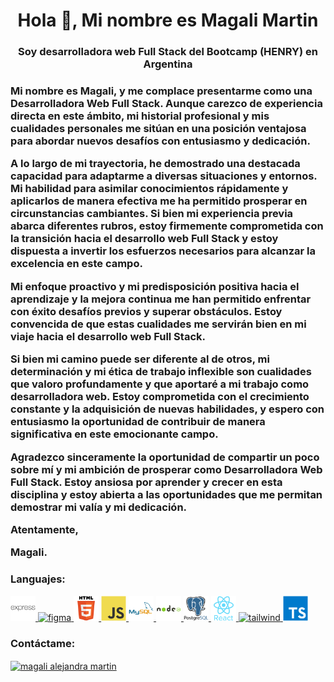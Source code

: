 <h1 align="center">Hola 👋, Mi nombre es Magali Martin</h1>
<h3 align="center">Soy desarrolladora web Full Stack del Bootcamp (HENRY) en Argentina</h3>

<h3>Mi nombre es Magali, y me complace presentarme como una Desarrolladora Web Full Stack. Aunque carezco de experiencia directa en este ámbito, mi historial profesional y mis cualidades personales me sitúan en una posición ventajosa para abordar nuevos desafíos con entusiasmo y dedicación.

A lo largo de mi trayectoria, he demostrado una destacada capacidad para adaptarme a diversas situaciones y entornos. Mi habilidad para asimilar conocimientos rápidamente y aplicarlos de manera efectiva me ha permitido prosperar en circunstancias cambiantes. Si bien mi experiencia previa abarca diferentes rubros, estoy firmemente comprometida con la transición hacia el desarrollo web Full Stack y estoy dispuesta a invertir los esfuerzos necesarios para alcanzar la excelencia en este campo.

Mi enfoque proactivo y mi predisposición positiva hacia el aprendizaje y la mejora continua me han permitido enfrentar con éxito desafíos previos y superar obstáculos. Estoy convencida de que estas cualidades me servirán bien en mi viaje hacia el desarrollo web Full Stack.

Si bien mi camino puede ser diferente al de otros, mi determinación y mi ética de trabajo inflexible son cualidades que valoro profundamente y que aportaré a mi trabajo como desarrolladora web. Estoy comprometida con el crecimiento constante y la adquisición de nuevas habilidades, y espero con entusiasmo la oportunidad de contribuir de manera significativa en este emocionante campo.

Agradezco sinceramente la oportunidad de compartir un poco sobre mí y mi ambición de prosperar como Desarrolladora Web Full Stack. Estoy ansiosa por aprender y crecer en esta disciplina y estoy abierta a las oportunidades que me permitan demostrar mi valía y mi dedicación.

Atentamente,

Magali. </h3>

<h3 align="left">Languajes:</h3>
<p align="left"> <a href="https://expressjs.com" target="_blank" rel="noreferrer"> <img src="https://raw.githubusercontent.com/devicons/devicon/master/icons/express/express-original-wordmark.svg" alt="express" width="40" height="40"/> </a> <a href="https://www.figma.com/" target="_blank" rel="noreferrer"> <img src="https://www.vectorlogo.zone/logos/figma/figma-icon.svg" alt="figma" width="40" height="40"/> </a> <a href="https://www.w3.org/html/" target="_blank" rel="noreferrer"> <img src="https://raw.githubusercontent.com/devicons/devicon/master/icons/html5/html5-original-wordmark.svg" alt="html5" width="40" height="40"/> </a> <a href="https://developer.mozilla.org/en-US/docs/Web/JavaScript" target="_blank" rel="noreferrer"> <img src="https://raw.githubusercontent.com/devicons/devicon/master/icons/javascript/javascript-original.svg" alt="javascript" width="40" height="40"/> </a> <a href="https://www.mysql.com/" target="_blank" rel="noreferrer"> <img src="https://raw.githubusercontent.com/devicons/devicon/master/icons/mysql/mysql-original-wordmark.svg" alt="mysql" width="40" height="40"/> </a> <a href="https://nodejs.org" target="_blank" rel="noreferrer"> <img src="https://raw.githubusercontent.com/devicons/devicon/master/icons/nodejs/nodejs-original-wordmark.svg" alt="nodejs" width="40" height="40"/> </a> <a href="https://www.postgresql.org" target="_blank" rel="noreferrer"> <img src="https://raw.githubusercontent.com/devicons/devicon/master/icons/postgresql/postgresql-original-wordmark.svg" alt="postgresql" width="40" height="40"/> </a> <a href="https://reactjs.org/" target="_blank" rel="noreferrer"> <img src="https://raw.githubusercontent.com/devicons/devicon/master/icons/react/react-original-wordmark.svg" alt="react" width="40" height="40"/> </a> <a href="https://tailwindcss.com/" target="_blank" rel="noreferrer"> <img src="https://www.vectorlogo.zone/logos/tailwindcss/tailwindcss-icon.svg" alt="tailwind" width="40" height="40"/> </a> <a href="https://www.typescriptlang.org/" target="_blank" rel="noreferrer"> <img src="https://raw.githubusercontent.com/devicons/devicon/master/icons/typescript/typescript-original.svg" alt="typescript" width="40" height="40"/> </a> </p>

<h3 align="left">Contáctame:</h3>
<p align="left">
<a href="https://www.linkedin.com/in/magali-alejandra-martin/" target="blank"><img align="center" src="https://raw.githubusercontent.com/rahuldkjain/github-profile-readme-generator/master/src/images/icons/Social/linked-in-alt.svg" alt="magali alejandra martin" height="30" width="40" /></a>
</p>
